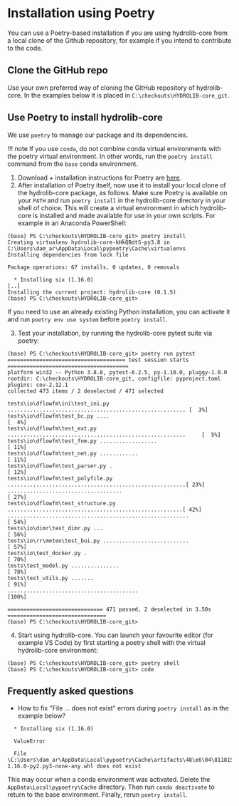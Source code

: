 # Installation using Poetry

You can use a Poetry-based installation if you are using
hydrolib-core from a local clone of the Github repository,
for example if you intend to contribute to the code.

## Clone the GitHub repo
Use your own preferred way of cloning the GitHub repository of hydrolib-core.
In the examples below it is placed in `C:\checkouts\HYDROLIB-core_git`.

## Use Poetry to install hydrolib-core
We use `poetry` to manage our package and its dependencies.

!!! note
    If you use `conda`, do not combine conda virtual environments with the poetry virtual environment.
    In other words, run the `poetry install` command from the `base` conda environment.

1. Download + installation instructions for Poetry are [here](https://python-poetry.org/).
2. After installation of Poetry itself, now use it to install your local clone of the hydrolib-core package, as follows.
   Make sure Poetry is available on your `PATH` and run `poetry install` in the hydrolib-core directory in your shell of choice.
   This will create a virtual environment in which hydrolib-core is installed and made available for use in your own scripts.
   For example in an Anaconda PowerShell:
```
(base) PS C:\checkouts\HYDROLIB-core_git> poetry install
Creating virtualenv hydrolib-core-kHkQBdtS-py3.8 in C:\Users\dam_ar\AppData\Local\pypoetry\Cache\virtualenvs
Installing dependencies from lock file

Package operations: 67 installs, 0 updates, 0 removals

  * Installing six (1.16.0)
[..]
Installing the current project: hydrolib-core (0.1.5)
(base) PS C:\checkouts\HYDROLIB-core_git>
```  
   If you need to use an already existing Python installation, you can activate it and run `poetry env use system` before `poetry install`.

3. Test your installation, by running the hydrolib-core pytest suite via poetry:
```
(base) PS C:\checkouts\HYDROLIB-core_git> poetry run pytest
===================================== test session starts ======================================
platform win32 -- Python 3.8.8, pytest-6.2.5, py-1.10.0, pluggy-1.0.0
rootdir: C:\checkouts\HYDROLIB-core_git, configfile: pyproject.toml
plugins: cov-2.12.1
collected 473 items / 2 deselected / 471 selected

tests\io\dflowfm\ini\test_ini.py ........................................................ [  3%]
tests\io\dflowfm\test_bc.py ....                                                          [  4%]
tests\io\dflowfm\test_ext.py ........................................................     [  5%]
tests\io\dflowfm\test_fnm.py ..................                                           [ 11%]
tests\io\dflowfm\test_net.py ............                                                 [ 11%]
tests\io\dflowfm\test_parser.py .                                                         [ 12%]
tests\io\dflowfm\test_polyfile.py ........................................................[ 23%]
....................................                                                      [ 27%]
tests\io\dflowfm\test_structure.py .......................................................[ 42%]
.........................................................                                 [ 54%]
tests\io\dimr\test_dimr.py ...                                                            [ 56%]
tests\io\rr\meteo\test_bui.py ...........................                                 [ 57%]
tests\io\test_docker.py .                                                                 [ 70%]
tests\test_model.py ...............                                                       [ 78%]
tests\test_utils.py .......                                                               [ 91%]
.........................................                                                 [100%]

============================== 471 passed, 2 deselected in 3.50s ===============================
(base) PS C:\checkouts\HYDROLIB-core_git>
```  
4. Start using hydrolib-core. You can launch your favourite editor (for example VS Code)
by first starting a poetry shell with the virtual hydrolib-core environment:
```
(base) PS C:\checkouts\HYDROLIB-core_git> poetry shell
(base) PS C:\checkouts\HYDROLIB-core_git> code
```

## Frequently asked questions
- How to fix "File ... does not exist" errors during `poetry install` as in the example below?
```
  * Installing six (1.16.0)

  ValueError

  File \C:\Users\dam_ar\AppData\Local\pypoetry\Cache\artifacts\48\e6\04\8118155ae3ec3a16dd2a213bbf7a7d8a62c596b2e90f73a22c896269f1\six-1.16.0-py2.py3-none-any.whl does not exist
```
  This may occur when a conda environment was activated.
  Delete the `AppData\Local\pypoetry\Cache` directory.
  Then run `conda deactivate` to return to the base environment.
  Finally, rerun `poetry install`.
